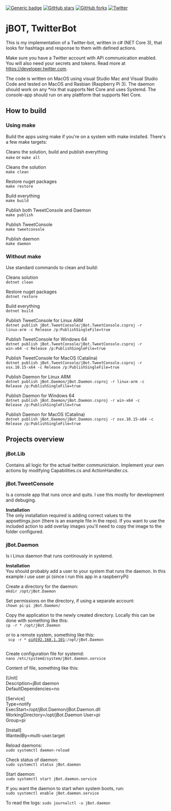 ﻿
[![Generic badge](https://img.shields.io/badge/Build%20status-passing-sucess.svg)](https://shields.io/)
[![GitHub stars](https://img.shields.io/github/stars/nma76/jBot)](https://github.com/nma76/jBot/stargazers)
[![GitHub forks](https://img.shields.io/github/forks/nma76/jBot)](https://github.com/nma76/jBot/network)
[![Twitter](https://img.shields.io/twitter/url?style=social&url=https%3A%2F%2Fgithub.com%2Fnma76%2FjBot%2F)](https://twitter.com/intent/tweet?text=jBot:&url=https%3A%2F%2Fgithub.com%2Fnma76%2FjBot%2F)
 
 # jBOT, TwitterBot
This is my implementation of a Twitter-bot, written in c# (NET Core 3), that looks for hashtags and response to them with defined actions.
  
Make sure you have a Twitter account with APi communication enabled. You will also need your secrets and tokens. Read more at https://developer.twitter.com. 
  
The code is written on MacOS using visual Studio Mac and Visual Studio Code and tested on MacOS and Rasbian (Raspberry Pi 3). The daemon should work on any \*nix that supports Net Core and uses Systemd. The console-app should run on any plattform that supports Net Core.
  
## How to build

### Using make
Build the apps using make if you're on a system with make installed. There's a few make targets:

Cleans the solution, build and publish everything  
<code>make</code> or <code>make all</code>    

Cleans the solution   
<code>make clean</code>  
  
Restore nuget packages  
<code>make restore</code>  
  
Build everything  
<code>make build</code>  
  
Publish both TweetConsole and Daemon  
<code>make publish</code>  
  
Publish TweetConsole  
<code>make tweetconsole</code>  
  
Publish daemon  
<code>make daemon</code>  
  
### Without make
Use standard commands to clean and build:  
  
Cleans solution  
<code>dotnet clean</code>  
  
Restore nuget packages  
<code>dotnet restore</code>
  
Build everything  
<code>dotnet build</code>  
  
Publish TweetConsole for Linux ARM  
<code>dotnet publish jBot.TweetConsole/jBot.TweetConsole.csproj -r linux-arm -c Release /p:PublishSingleFile=true</code>  

Publish TweetConsole for Windows 64  
<code>dotnet publish jBot.TweetConsole/jBot.TweetConsole.csproj -r win-x64 -c Release /p:PublishSingleFile=true</code>  

Publish TweetConsole for MacOS (Catalina)  
<code>dotnet publish jBot.TweetConsole/jBot.TweetConsole.csproj -r osx.10.15-x64 -c Release /p:PublishSingleFile=true</code>  

Publish Daemon for Linux ARM  
<code>dotnet publish jBot.Daemon/jBot.Daemon.csproj -r linux-arm -c Release /p:PublishSingleFile=true</code>  

Publish Daemon for Windows 64  
<code>dotnet publish jBot.Daemon/jBot.Daemon.csproj -r win-x64 -c Release /p:PublishSingleFile=true</code>  

Publish Daemon for MacOS (Catalina)  
<code>dotnet publish jBot.Daemon/jBot.Daemon.csproj -r osx.10.15-x64 -c Release /p:PublishSingleFile=true</code>  

## Projects overview  
### jBot.Lib  
Contains all logic for the actual twitter communictaion. Implement your own actions by modifying Capabilities.cs and ActionHandler.cs.

### jBot.TweetConsole
Is a console app that runs once and quits. I use this mostly for development and debuging.

**Installation**  
The only installation required is adding correct values to the appsettings.json (there is an example file in the repo). If you want to use the included action to add overlay images you'll need to copy the image to the folder configured.

### jBot.Daemon
Is i Linux daemon that runs continously in systemd.
  
**Installation**    
You should probably add a user to your system that runs the daemon. In this example i use user pi (since i run this app in a raspberryPi)  
  
Create a directory for the daemon:  
<code>mkdir /opt/jBot.Daemon</code>
  
Set permissions on the directory, if using a separate account:  
<code>chown pi:pi jBot.Daemon/</code>
  
Copy the application to the newly created directory. Locally this can be done with something like this:  
<code>cp -r * /opt/jBot.Daemon</code>
  
or to a remote system, something like this:  
<code>
scp -r * pi@192.168.1.101:/opt/jBot.Daemon  
</code>
  
Create configuration file for systemd:  
<code>nano /etc/systemd/system/jBot.daemon.service</code>

Content of file, something like this:  
  
[Unit]  
Description=jBot daemon  
DefaultDependencies=no  
   
[Service]  
Type=notify  
ExecStart=/opt/jBot.Daemon/jBot.Daemon.dll  
WorkingDirectory=/opt/jBot.Daemon
User=pi  
Group=pi    
   
[Install]  
WantedBy=multi-user.target  
    
Reload daemons:  
<code>sudo systemctl daemon-reload</code>

Check status of daemon:  
<code>sudo systemctl status jBot.daemon</code>

Start daemon:  
<code>sudo systemctl start jBot.daemon.service</code>

If you want the daemon to start when system boots, run:  
<code>sudo systemctl enable jBot.daemon.service</code>
  
To read the logs:
<code>sudo journalctl -u jBot.daemon</code>
